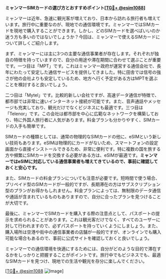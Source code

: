 **ミャンマーSIMカードの選び方とおすすめポイント[[TG💪+ @esim1088](https://t.me/s/esim1088)]**

ミャンマーは近年、急速に観光客が増えており、日本から訪れる旅行者も増えています。旅行中に重要なのが、現地での通信環境です。ミャンマーではSIMカードを現地で購入することができます。しかし、どのSIMカードを選べばいいのか迷う方も多いのではないでしょうか？今回は、ミャンマーで使えるSIMカードについて詳しくご紹介します。

まず、ミャンマーには主に3つの主要な通信事業者が存在します。それぞれが独自の特徴を持っていますので、自分の用途や滞在期間に合わせて選ぶことが重要です。一つ目は「MPT」です。これはミャンマー政府が運営する通信会社で、長年にわたって安定した通信サービスを提供してきました。特に田舎では信号の強さが他の会社よりも安定しているため、地方へ行く予定がある方はMPTを選ぶことを検討すると良いでしょう。

二つ目は「Mytel」です。比較的新しい会社ですが、高速データ通信が特徴で、都市部では非常に速いインターネット接続が可能です。また、音声通話やメッセージも充実しており、観光だけでなくビジネスにも最適です。三つ目は「Telenor」です。この会社は都市部を中心に広範なネットワークを構築しており、特に外国人旅行者に人気があります。料金プランも分かりやすく、SIMカードの入手も簡単です。

SIMカードの種類としては、通常の物理的なSIMカードの他に、eSIMという新しい技術もあります。eSIMは物理的にカードがないため、スマートフォンの設定画面から直接インストールできるため、非常に便利です。特に複数の国を旅する方や頻繁にSIMカードを交換する必要がある方は、eSIMが最適です。**ミャンマーではeSIMに対応している通信事業者も増えてきているので、事前に確認しておくと安心です。**

また、SIMカードの料金プランについても注意が必要です。短時間で使う場合、プリペイド型のSIMカードが一般的ですが、長期滞在の方はサブスクリプション型のプランがお得かもしれません。料金プランによっては、無制限のデータ通信や通話が含まれているものもありますので、自分に合ったプランを見つけることが大切です。

最後に、ミャンマーでSIMカードを購入する際の注意点として、パスポートの提示を求められることがあります。これは観光客だけでなく、すべてのユーザーに対して行われますので、必ずパスポートを持っていくようにしましょう。また、購入場所は空港や街中の通信事業者の店舗が一般的ですが、オンラインでも購入可能な場合もあるので、事前に公式サイトを確認しておくと良いでしょう。

ミャンマーでの通信環境を快適にするためには、自分がどのような目的で滞在するかをしっかりと把握することがポイントです。旅行中でもビジネスでも、最適なSIMカードを見つけ、現地での生活や観光を存分に楽しんでください。

[[TG💪+ @esim1088](https://t.me/s/esim1088) ![Image](https://i.postimg.cc/Y0z9fWf4/image.png)]